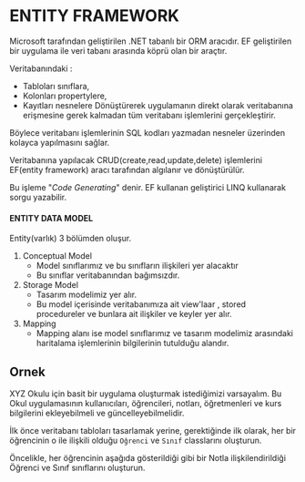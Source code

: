 # ENTITY FRAMEWORK

Microsoft tarafından geliştirilen .NET tabanlı bir ORM aracıdır.
EF geliştirilen bir uygulama ile veri tabanı arasında köprü olan bir araçtır.


Veritabanındaki :

 - Tabloları sınıflara,
 - Kolonları propertylere,
 - Kayıtları nesnelere
 Dönüştürerek uygulamanın direkt olarak veritabanına erişmesine gerek kalmadan tüm veritabanı işlemlerini gerçekleştirir.

Böylece veritabanı işlemlerinin SQL kodları yazmadan nesneler üzerinden kolayca yapılmasını sağlar.

Veritabanına yapılacak CRUD(create,read,update,delete) işlemlerini EF(entity framework) aracı tarafından algılanır ve dönüştürülür.

Bu işleme "*Code Generating*" denir.  EF kullanan geliştirici LINQ kullanarak sorgu yazabilir.

#### ENTITY DATA MODEL
Entity(varlık) 3 bölümden oluşur.

 1.  Conceptual Model 
	   - Model sınıflarımız ve bu sınıfların ilişkileri yer alacaktır 
	   - Bu sınıflar veritabanından bağımsızdır.
2.  Storage Model
	  - Tasarım modelimiz yer alır.
	  - Bu model içerisinde veritabanımıza ait view'laar , stored procedureler ve bunlara ait ilişkiler ve keyler yer alır.
3. Mapping
	  - Mapping alanı ise model sınıflarımız ve tasarım modelimiz arasındaki haritalama işlemlerinin bilgilerinin tutulduğu alandır.

Ornek
-
XYZ Okulu için basit bir uygulama oluşturmak istediğimizi varsayalım. Bu Okul uygulamasının kullanıcıları, öğrencileri, notları, öğretmenleri ve kurs bilgilerini ekleyebilmeli ve güncelleyebilmelidir.

İlk önce veritabanı tabloları tasarlamak yerine, gerektiğinde ilk olarak, her bir öğrencinin o ile ilişkili olduğu `Oğrenci` ve `Sınıf` classlarını oluşturun.

Öncelikle, her öğrencinin aşağıda gösterildiği gibi bir Notla ilişkilendirildiği Öğrenci ve Sınıf sınıflarını oluşturun.
<!--stackedit_data:
eyJoaXN0b3J5IjpbMjAxOTM4MzAwNiwxNTIwODEwNzEwLC0xOT
U3MjA0MTgyLC0xMTQ0ODAwMDQ0LC00NTM0NTAyNzIsMTY1NjQ4
MTA1MSwxNTM0NjE0NzM2LDEyNzY2ODM1NTYsLTE4MDE1OTcxND
NdfQ==
-->